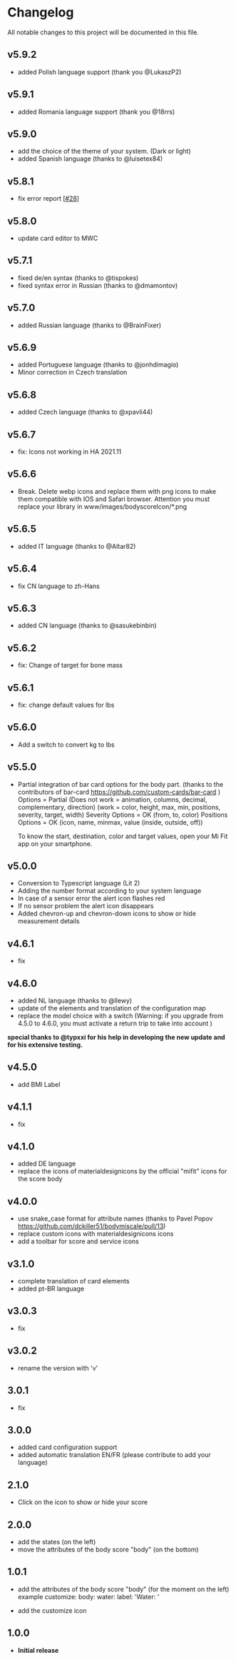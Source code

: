# Changelog

All notable changes to this project will be documented in this file.

## v5.9.2

- added Polish language support (thank you @LukaszP2)

## v5.9.1

- added Romania language support (thank you @18rrs)

## v5.9.0

- add the choice of the theme of your system. (Dark or light)
- added Spanish language (thanks to @luisetex84)

## v5.8.1

- fix error report [[#28](https://github.com/dckiller51/lovelace-body-miscale-card/issues/28)]

## v5.8.0

- update card editor to MWC

## v5.7.1

- fixed de/en syntax (thanks to @tispokes)
- fixed syntax error in Russian (thanks to @dmamontov)

## v5.7.0

- added Russian language (thanks to @BrainFixer)

## v5.6.9

- added Portuguese language (thanks to @jonhdimagio)
- Minor correction in Czech translation

## v5.6.8

- added Czech language (thanks to @xpavli44)

## v5.6.7

- fix: Icons not working in HA 2021.11

## v5.6.6

- Break. Delete webp icons and replace them with png icons to make them compatible with IOS and Safari browser. Attention you must replace your library in www/images/bodyscoreIcon/*.png

## v5.6.5

- added IT language (thanks to @Altar82)

## v5.6.4

- fix CN language to zh-Hans

## v5.6.3

- added CN language (thanks to @sasukebinbin)

## v5.6.2

- fix: Change of target for bone mass

## v5.6.1

- fix: change default values for lbs

## v5.6.0

- Add a switch to convert kg to lbs

## v5.5.0

- Partial integration of bar card options for the body part. (thanks to the contributors of bar-card <https://github.com/custom-cards/bar-card> )
  Options = Partial (Does not work = animation, columns, decimal, complementary, direction)
                    (work = color, height, max, min, positions, severity, target, width)
  Severity Options = OK (from, to, color)
  Positions Options = OK (icon, name, minmax, value (inside, outside, off))
  
  To know the start, destination, color and target values, open your Mi Fit app on your smartphone.

## v5.0.0

- Conversion to Typescript language (Lit 2)
- Adding the number format according to your system language
- In case of a sensor error the alert icon flashes red
- If no sensor problem the alert icon disappears
- Added chevron-up and chevron-down icons to show or hide measurement details

## v4.6.1

- fix

## v4.6.0

- added NL language (thanks to @llewy)
- update of the elements and translation of the configuration map
- replace the model choice with a switch (Warning: if you upgrade from 4.5.0 to 4.6.0, you must activate a return trip to take into account )

**special thanks to @typxxi for his help in developing the new update and for his extensive testing.**

## v4.5.0

- add BMI Label

## v4.1.1

- fix

## v4.1.0

- added DE language
- replace the icons of materialdesignicons by the official "mifit" icons for the score body

## v4.0.0

- use snake_case format for attribute names (thanks to Pavel Popov <https://github.com/dckiller51/bodymiscale/pull/13>)
- replace custom icons with materialdesignicons icons
- add a toolbar for score and service icons

## v3.1.0

- complete translation of card elements
- added pt-BR language

## v3.0.3

- fix

## v3.0.2

- rename the version with 'v'

## 3.0.1

- fix

## 3.0.0

- added card configuration support
- added automatic translation EN/FR (please contribute to add your language)

## 2.1.0

- Click on the icon to show or hide your score

## 2.0.0

- add the states (on the left)
- move the attributes of the body score "body" (on the bottom)

## 1.0.1

- add the attributes of the body score "body" (for the moment on the left)
example customize:
body:
  water:
    label: 'Water: '
  
- add the customize icon

## 1.0.0

- **Initial release**
